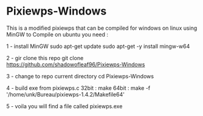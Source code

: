 # Pixiewps-Windows


This is a modified pixiewps that can be compiled for windows on linux using MinGW
to Compile on ubuntu
you need :

1 - install MinGW 
sudo apt-get update
sudo apt-get -y install mingw-w64

2 - gir clone this repo
git clone https://github.com/shadowofleaf96/Pixiewps-Windows

3 - change to repo current directory
cd Pixiewps-Windows

4 - build exe from pixiewps.c
32bit : make
64bit : make -f '/home/unk/Bureau/pixiewps-1.4.2/Makefile64' 

5 - voila you will find a file called pixiewps.exe
